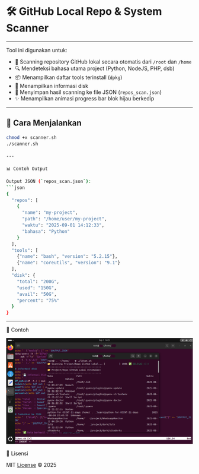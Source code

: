 # 🛠️ GitHub Local Repo & System Scanner

---

Tool ini digunakan untuk:
- 📂 Scanning repository GitHub lokal secara otomatis dari `/root` dan `/home`
- 🔍 Mendeteksi bahasa utama project (Python, NodeJS, PHP, dsb)
- 📦 Menampilkan daftar tools terinstall (`dpkg`)
- 💾 Menampilkan informasi disk
- 📑 Menyimpan hasil scanning ke file JSON (`repos_scan.json`)
- ✨ Menampilkan animasi progress bar blok hijau berkedip

---

## 🚀 Cara Menjalankan

```bash
chmod +x scanner.sh
./scanner.sh

---

📊 Contoh Output

Output JSON (`repos_scan.json`):
```json
{
  "repos": [
    {
      "name": "my-project",
      "path": "/home/user/my-project",
      "waktu": "2025-09-01 14:12:33",
      "bahasa": "Python"
    }
  ],
  "tools": [
    {"name": "bash", "version": "5.2.15"},
    {"name": "coreutils", "version": "9.1"}
  ],
  "disk": {
    "total": "200G",
    "used": "150G",
    "avail": "50G",
    "percent": "75%"
  }
}

```
---

📸 Contoh

![contoh](https://raw.githubusercontent.com/x866bash/CekLokal/main/Pict.png)

📜 Lisensi

MIT [License](https://github.com/x866bash/CekLokal?tab=MIT-1-ov-file) © 2025
